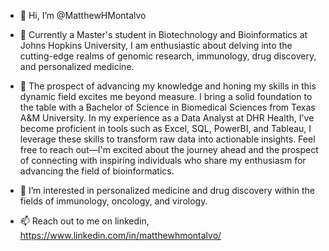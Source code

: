 - 👋 Hi, I’m @MatthewHMontalvo

- 🌱 Currently a Master's student in Biotechnology and Bioinformatics at Johns Hopkins University, I am enthusiastic about delving into the cutting-edge realms of genomic research, immunology, drug discovery, and personalized medicine.

- 💞️ The prospect of advancing my knowledge and honing my skills in this dynamic field excites me beyond measure. I bring a solid foundation to the table with a Bachelor of Science in Biomedical Sciences from Texas A&M University. In my experience as a Data Analyst at DHR Health, I've become proficient in tools such as Excel, SQL, PowerBI, and Tableau, I leverage these skills to transform raw data into actionable insights. Feel free to reach out—I'm excited about the journey ahead and the prospect of connecting with inspiring individuals who share my enthusiasm for advancing the field of bioinformatics.

- 👀 I’m interested in personalized medicine and drug discovery within the fields of immunology, oncology, and virology.

- 📫 Reach out to me on linkedin, https://www.linkedin.com/in/matthewhmontalvo/


<!---
MatthewHMontalvo/MatthewHMontalvo is a ✨ special ✨ repository because its `README.md` (this file) appears on your GitHub profile.
You can click the Preview link to take a look at your changes.
--->
